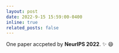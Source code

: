 ```yaml
---
layout: post
date: 2022-9-15 15:59:00-0400
inline: true
related_posts: false
---
```


One paper accpeted by **NeurIPS 2022**.  :sparkles: :smile:
